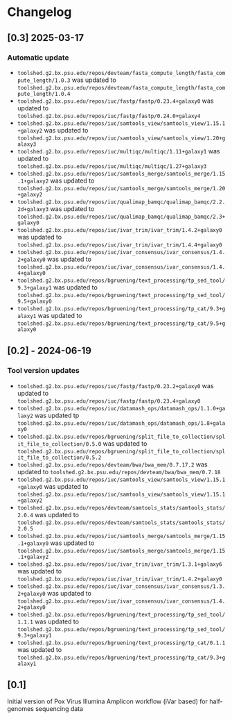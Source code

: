 # Changelog

## [0.3] 2025-03-17

### Automatic update
- `toolshed.g2.bx.psu.edu/repos/devteam/fasta_compute_length/fasta_compute_length/1.0.3` was updated to `toolshed.g2.bx.psu.edu/repos/devteam/fasta_compute_length/fasta_compute_length/1.0.4`
- `toolshed.g2.bx.psu.edu/repos/iuc/fastp/fastp/0.23.4+galaxy0` was updated to `toolshed.g2.bx.psu.edu/repos/iuc/fastp/fastp/0.24.0+galaxy4`
- `toolshed.g2.bx.psu.edu/repos/iuc/samtools_view/samtools_view/1.15.1+galaxy2` was updated to `toolshed.g2.bx.psu.edu/repos/iuc/samtools_view/samtools_view/1.20+galaxy3`
- `toolshed.g2.bx.psu.edu/repos/iuc/multiqc/multiqc/1.11+galaxy1` was updated to `toolshed.g2.bx.psu.edu/repos/iuc/multiqc/multiqc/1.27+galaxy3`
- `toolshed.g2.bx.psu.edu/repos/iuc/samtools_merge/samtools_merge/1.15.1+galaxy2` was updated to `toolshed.g2.bx.psu.edu/repos/iuc/samtools_merge/samtools_merge/1.20+galaxy2`
- `toolshed.g2.bx.psu.edu/repos/iuc/qualimap_bamqc/qualimap_bamqc/2.2.2d+galaxy3` was updated to `toolshed.g2.bx.psu.edu/repos/iuc/qualimap_bamqc/qualimap_bamqc/2.3+galaxy0`
- `toolshed.g2.bx.psu.edu/repos/iuc/ivar_trim/ivar_trim/1.4.2+galaxy0` was updated to `toolshed.g2.bx.psu.edu/repos/iuc/ivar_trim/ivar_trim/1.4.4+galaxy0`
- `toolshed.g2.bx.psu.edu/repos/iuc/ivar_consensus/ivar_consensus/1.4.2+galaxy0` was updated to `toolshed.g2.bx.psu.edu/repos/iuc/ivar_consensus/ivar_consensus/1.4.4+galaxy0`
- `toolshed.g2.bx.psu.edu/repos/bgruening/text_processing/tp_sed_tool/9.3+galaxy1` was updated to `toolshed.g2.bx.psu.edu/repos/bgruening/text_processing/tp_sed_tool/9.5+galaxy0`
- `toolshed.g2.bx.psu.edu/repos/bgruening/text_processing/tp_cat/9.3+galaxy1` was updated to `toolshed.g2.bx.psu.edu/repos/bgruening/text_processing/tp_cat/9.5+galaxy0`

## [0.2] - 2024-06-19

### Tool version updates

- `toolshed.g2.bx.psu.edu/repos/iuc/fastp/fastp/0.23.2+galaxy0` was updated to `toolshed.g2.bx.psu.edu/repos/iuc/fastp/fastp/0.23.4+galaxy0`
- `toolshed.g2.bx.psu.edu/repos/iuc/datamash_ops/datamash_ops/1.1.0+galaxy2` was updated tp `toolshed.g2.bx.psu.edu/repos/iuc/datamash_ops/datamash_ops/1.8+galaxy0`
- `toolshed.g2.bx.psu.edu/repos/bgruening/split_file_to_collection/split_file_to_collection/0.5.0` was updated to `toolshed.g2.bx.psu.edu/repos/bgruening/split_file_to_collection/split_file_to_collection/0.5.2`
- `toolshed.g2.bx.psu.edu/repos/devteam/bwa/bwa_mem/0.7.17.2` was updated to `toolshed.g2.bx.psu.edu/repos/devteam/bwa/bwa_mem/0.7.18`
- `toolshed.g2.bx.psu.edu/repos/iuc/samtools_view/samtools_view/1.15.1+galaxy0` was updated to `toolshed.g2.bx.psu.edu/repos/iuc/samtools_view/samtools_view/1.15.1+galaxy2`
- `toolshed.g2.bx.psu.edu/repos/devteam/samtools_stats/samtools_stats/2.0.4` was updated to `toolshed.g2.bx.psu.edu/repos/devteam/samtools_stats/samtools_stats/2.0.5`
- `toolshed.g2.bx.psu.edu/repos/iuc/samtools_merge/samtools_merge/1.15.1+galaxy0` was updated to `toolshed.g2.bx.psu.edu/repos/iuc/samtools_merge/samtools_merge/1.15.1+galaxy2`
- `toolshed.g2.bx.psu.edu/repos/iuc/ivar_trim/ivar_trim/1.3.1+galaxy6` was updated to `toolshed.g2.bx.psu.edu/repos/iuc/ivar_trim/ivar_trim/1.4.2+galaxy0`
- `toolshed.g2.bx.psu.edu/repos/iuc/ivar_consensus/ivar_consensus/1.3.2+galaxy0` was updated to `toolshed.g2.bx.psu.edu/repos/iuc/ivar_consensus/ivar_consensus/1.4.2+galaxy0`
- `toolshed.g2.bx.psu.edu/repos/bgruening/text_processing/tp_sed_tool/1.1.1` was updated to `toolshed.g2.bx.psu.edu/repos/bgruening/text_processing/tp_sed_tool/9.3+galaxy1`
- `toolshed.g2.bx.psu.edu/repos/bgruening/text_processing/tp_cat/0.1.1` was updated to `toolshed.g2.bx.psu.edu/repos/bgruening/text_processing/tp_cat/9.3+galaxy1`

## [0.1]

Initial version of Pox Virus Illumina Amplicon workflow (iVar based) for half-genomes sequencing data
